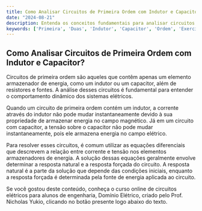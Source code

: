 ```yaml
---
title: Como Analisar Circuitos de Primeira Ordem com Indutor e Capacitor?
date: "2024-08-21"
description: Entenda os conceitos fundamentais para analisar circuitos de primeira ordem que envolvem indutores e capacitores.
keywords: ['Primeira', 'Duas', 'Indutor', 'Capacitor', 'Ordem', 'Exercício', 'Resolvido']
---
```


## Como Analisar Circuitos de Primeira Ordem com Indutor e Capacitor?

Circuitos de primeira ordem são aqueles que contêm apenas um elemento armazenador de energia, como um indutor ou um capacitor, além de resistores e fontes. A análise desses circuitos é fundamental para entender o comportamento dinâmico dos sistemas elétricos.

Quando um circuito de primeira ordem contém um indutor, a corrente através do indutor não pode mudar instantaneamente devido à sua propriedade de armazenar energia no campo magnético. Já em um circuito com capacitor, a tensão sobre o capacitor não pode mudar instantaneamente, pois ele armazena energia no campo elétrico.

Para resolver esses circuitos, é comum utilizar as equações diferenciais que descrevem a relação entre corrente e tensão nos elementos armazenadores de energia. A solução dessas equações geralmente envolve determinar a resposta natural e a resposta forçada do circuito. A resposta natural é a parte da solução que depende das condições iniciais, enquanto a resposta forçada é determinada pela fonte de energia aplicada ao circuito.

Se você gostou deste conteúdo, conheça o curso online de circuitos elétricos para alunos de engenharia, Domínio Elétrico, criado pelo Prof. Nicholas Yukio, clicando no botão presente logo abaixo do texto.